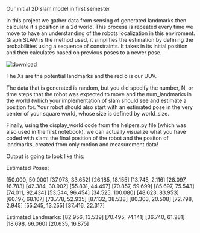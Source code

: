 Our initial 2D slam model in first semester 

In this project we gather data from sensing of generated landmarks then calculate it's position in a 2d world. This process is repeated every time we move to have an understanding of the robots localization in this enviroment. Graph SLAM is the method used, it simplifies the estimation by defining the probabilities using a sequence of constraints. It takes in its initial position and then calculates based on previous poses to a newer pose.

![download](https://github.com/peterguzw0927/Senior_Design/assets/114111503/01e988cf-79d6-4489-85ce-e23a7e4e30a8)

The Xs are the potential landmarks and the red o is our UUV.

The data that is generated is random, but you did specify the number, N, or time steps that the robot was expected to move and the num_landmarks in the world (which your implementation of slam should see and estimate a position for. Your robot should also start with an estimated pose in the very center of your square world, whose size is defined by world_size.

Finally, using the display_world code from the helpers.py file (which was also used in the first notebook), we can actually visualize what you have coded with slam: the final position of the robot and the positon of landmarks, created from only motion and measurement data!

Output is going to look like this:

Estimated Poses:

[50.000, 50.000]
[37.973, 33.652]
[26.185, 18.155]
[13.745, 2.116]
[28.097, 16.783]
[42.384, 30.902]
[55.831, 44.497]
[70.857, 59.699]
[85.697, 75.543]
[74.011, 92.434]
[53.544, 96.454]
[34.525, 100.080]
[48.623, 83.953]
[60.197, 68.107]
[73.778, 52.935]
[87.132, 38.538]
[80.303, 20.508]
[72.798, 2.945]
[55.245, 13.255]
[37.416, 22.317]


Estimated Landmarks:
[82.956, 13.539]
[70.495, 74.141]
[36.740, 61.281]
[18.698, 66.060]
[20.635, 16.875]
